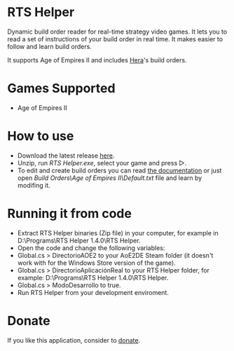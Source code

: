 # RTS Helper
Dynamic build order reader for real-time strategy video games. It lets you to read a set of instructions of your build order in real time. It makes easier to follow and learn build orders.

It supports Age of Empires II and includes <a href="https://www.youtube.com/channel/UCeqc9aYVAZcRQq9Ey0x26AQ">Hera</a>'s build orders.

# Games Supported
* Age of Empires II

# How to use
* Download the latest release <a href="http://vixark.com/rts-helper">here</a>.
* Unzip, run <i>RTS Helper.exe</i>, select your game and press ▷.
* To edit and create build orders you can read <a href="http://vixark.com/rts-helper/documentation">the documentation</a> or just open <i>Build Orders\Age of Empires II\Default.txt</i> file and learn by modifing it.

# Running it from code
* Extract RTS Helper binaries (Zip file) in your computer, for example in D:\Programs\RTS Helper 1.4.0\RTS Helper.
* Open the code and change the following variables: 
* Global.cs > DirectorioAOE2 to your AoE2DE Steam folder (it doesn't work with for the Windows Store version of the game).
* Global.cs > DirectorioAplicaciónReal to your RTS Helper folder, for example: D:\Programs\RTS Helper 1.4.0\RTS Helper.
* Global.cs > ModoDesarrollo to true.
* Run RTS Helper from your development enviroment.

# Donate
If you like this application, consider to <a href="http://vixark.com/donate">donate</a>.

